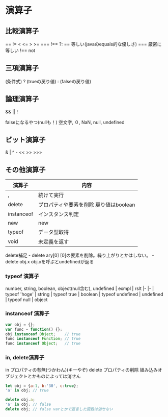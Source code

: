 # 演算子
## 比較演算子
== != < <= > >= === !== ?:
== 等しい(javaのequals的な優しさ)
=== 厳密に等しい
!== not

## 三項演算子
(条件式) ? (trueの戻り値) : (falseの戻り値)

## 論理演算子
&& || !

falseになるやつ(nullも！)
空文字, ０, NaN, null, undefined

## ビット演算子
& | ^ - << >> >>>

## その他演算子
| 演算子        | 内容 
|-            |- 
| ,           | 続けて実行
| delete      | プロパティや要素を削除 戻り値はboolean
| instanceof  | インスタンス判定
| new         | new
| typeof      | データ型取得
| void        | 未定義を返す
delete補足
\- delete ary[0]  [0]の要素を削除。繰り上がりとかはしない。
\- delete obj.x   obj.xを呼ぶとundefinedが返る

### typeof 演算子
number, string, boolean, object(null含む), undefined
| exmpl            | rslt
|-                 |-
| typeof 'hoge'    | string
| typeof true      | boolean
| typeof undefined | undefined
| typeof null      | object

### instanceof 演算子

```js
var obj = {};
var func = function() {};
obj instanceof Object;    // true
func instanceof Function; // true
func instanceof Object;   // true
```

### in, delete演算子
in      プロパティの有無(つかわん)(キーやぞ)
delete  プロパティの削除 組み込みオブジェクトとかものによっては消せん

```js
let obj = {a:1, b:'30', c:true};
'a' in obj; // true

delete obj.a;
'a' in obj; // false
delete obj; // false varとかで宣言した変数は消せない
```